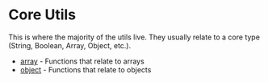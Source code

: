 # Core Utils

This is where the majority of the utils live. They usually relate to a core type (String, Boolean, Array, Object, etc.).

- [array]('./array/toc.md) - Functions that relate to arrays
- [object]('./object/toc.md) - Functions that relate to objects